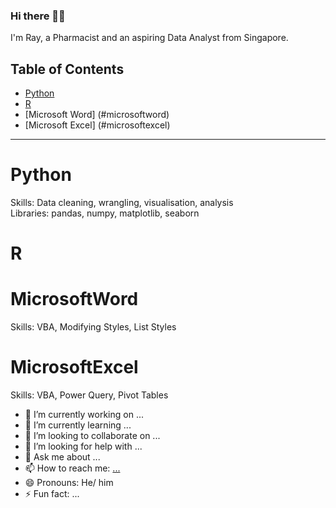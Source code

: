 ### Hi there 🙋‍♂️

I'm Ray, a Pharmacist and an aspiring Data Analyst from Singapore.

## Table of Contents
- [Python](#python)
- [R](#R)
- [Microsoft Word] (#microsoftword)
- [Microsoft Excel] (#microsoftexcel)

***

# Python
Skills: Data cleaning, wrangling, visualisation, analysis
<br>
Libraries: pandas, numpy, matplotlib, seaborn

# R

# MicrosoftWord
Skills: VBA, Modifying Styles, List Styles

# MicrosoftExcel
Skills: VBA, Power Query, Pivot Tables


- 🔭 I’m currently working on ...
- 🌱 I’m currently learning ...
- 👯 I’m looking to collaborate on ...
- 🤔 I’m looking for help with ...
- 💬 Ask me about ...
- 📫 How to reach me: [...](https://www.linkedin.com/in/ray-t/)
- 😄 Pronouns: He/ him
- ⚡ Fun fact: ...
